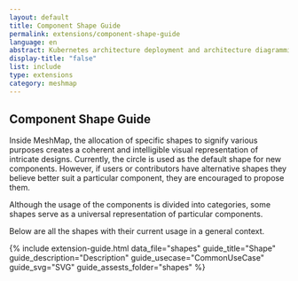```yaml
---
layout: default
title: Component Shape Guide
permalink: extensions/component-shape-guide
language: en
abstract: Kubernetes architecture deployment and architecture diagramming tool for cloud native applications - MeshMap.
display-title: "false"
list: include
type: extensions
category: meshmap
---
```


## Component Shape Guide

Inside MeshMap, the allocation of specific shapes to signify various purposes creates a coherent and intelligible visual representation of intricate designs.
Currently, the circle is used as the default shape for new components. However, if users or contributors have alternative shapes they believe better suit a particular component, they are encouraged to propose them.

Although the usage of the components is divided into categories, some shapes serve as a universal representation of particular components.

Below are all the shapes with their current usage in a general context.



{% include extension-guide.html 
 data_file="shapes"
 guide_title="Shape"
 guide_description="Description"
 guide_usecase="CommonUseCase"
 guide_svg="SVG"
 guide_assests_folder="shapes"
%}
 
